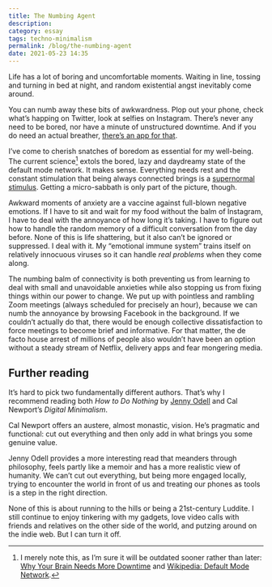 ```yaml
---
title: The Numbing Agent
description: 
category: essay
tags: techno-minimalism
permalink: /blog/the-numbing-agent
date: 2021-05-23 14:35
---
```


Life has a lot of boring and uncomfortable moments. Waiting in line, tossing and turning in bed at night, and random existential angst inevitably come around. 

You can numb away these bits of awkwardness. Plop out your phone, check what’s happing on Twitter, look at selfies on Instagram. There’s never any need to be bored, nor have a minute of unstructured downtime. And if you do need an actual breather, [there’s an app for that](https://tricycle.org/trikedaily/headspace-netflix-review/).

I’ve come to cherish snatches of boredom as essential for my well-being. The current science[^1] extols the bored, lazy and daydreamy state of the default mode network. It makes sense. Everything needs rest and the constant stimulation that being always connected brings is a [supernormal stimulus](https://en.wikipedia.org/wiki/Supernormal_stimulus). Getting a micro-sabbath is only part of the picture, though. 

Awkward moments of anxiety are a vaccine against full-blown negative emotions. If I have to sit and wait for my food without the balm of Instagram, I have to deal with the annoyance of how long it’s taking. I have to figure out how to handle the random memory of a difficult conversation from the day before. None of this is life shattering, but it also can’t be ignored or suppressed. I deal with it. My “emotional immune system” trains itself on relatively innocuous viruses so it can handle *real problems* when they come along. 

The numbing balm of connectivity is both preventing us from learning to deal with small and unavoidable anxieties while also stopping us from fixing things within our power to change. We put up with pointless and rambling Zoom meetings (always scheduled for precisely an hour), because we can numb the annoyance by browsing Facebook in the background. If we couldn’t actually do that, there would be enough collective dissatisfaction to force meetings to become brief and informative. For that matter, the de facto house arrest of millions of people also wouldn’t have been an option without a steady stream of Netflix, delivery apps and fear mongering media.

## Further reading 

It’s hard to pick two fundamentally different authors. That’s why I recommend reading both *How to Do Nothing* by [Jenny Odell](https://en.wikipedia.org/wiki/Jenny_Odell) and Cal Newport’s *Digital Minimalism*.

Cal Newport offers an austere, almost monastic, vision. He’s pragmatic and functional: cut out everything and then only add in what brings you some genuine value. 

Jenny Odell provides a more interesting read that meanders through philosophy, feels partly like a memoir and has a more realistic view of humanity. We can’t cut out everything, but being more engaged locally, trying to encounter the world in front of us and treating our phones as tools is a step in the right direction.

None of this is about running to the hills or being a 21st-century Luddite. I still continue to enjoy tinkering with my gadgets, love video calls with friends and relatives on the other side of the world, and putzing around on the indie web. But I can turn it off. 

[^1]: I merely note this, as I’m sure it will be outdated sooner rather than later: [Why Your Brain Needs More Downtime](https://www.scientificamerican.com/article/mental-downtime/) and [Wikipedia: Default Mode Network](https://en.wikipedia.org/wiki/Default_mode_network).